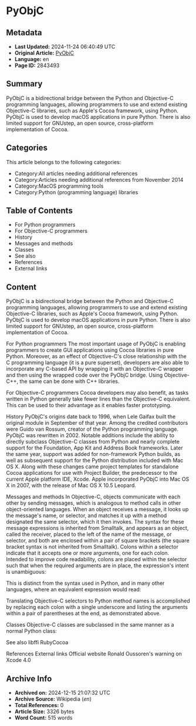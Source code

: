# PyObjC

## Metadata
- **Last Updated:** 2024-11-24 06:40:49 UTC
- **Original Article:** [PyObjC](https://en.wikipedia.org/wiki/PyObjC)
- **Language:** en
- **Page ID:** 2843493

## Summary
PyObjC is a bidirectional bridge between the Python and Objective-C programming languages, allowing programmers to use and extend existing Objective-C libraries, such as Apple's Cocoa framework, using Python.
PyObjC is used to develop macOS applications in pure Python.
There is also limited support for GNUstep, an open source, cross-platform implementation of Cocoa.

## Categories
This article belongs to the following categories:

- Category:All articles needing additional references
- Category:Articles needing additional references from November 2014
- Category:MacOS programming tools
- Category:Python (programming language) libraries

## Table of Contents

- For Python programmers
- For Objective-C programmers
- History
- Messages and methods
- Classes
- See also
- References
- External links

## Content

PyObjC is a bidirectional bridge between the Python and Objective-C programming languages, allowing programmers to use and extend existing Objective-C libraries, such as Apple's Cocoa framework, using Python.
PyObjC is used to develop macOS applications in pure Python.
There is also limited support for GNUstep, an open source, cross-platform implementation of Cocoa.

For Python programmers
The most important usage of PyObjC is enabling programmers to create GUI applications using Cocoa libraries in pure Python. Moreover, as an effect of Objective-C's close relationship with the C programming language (it is a pure superset), developers are also able to incorporate any C-based API by wrapping it with an Objective-C wrapper and then using the wrapped code over the PyObjC bridge. Using Objective-C++, the same can be done with C++ libraries.

For Objective-C programmers
Cocoa developers may also benefit, as tasks written in Python generally take fewer lines than the Objective-C equivalent. This can be used to their advantage as it enables faster prototyping.

History
PyObjC's origins date back to 1996, when Lele Gaifax built the original module in September of that year. Among the credited contributors were Guido van Rossum, creator of the Python programming language.
PyObjC was rewritten in 2002. Notable additions include the ability to directly subclass Objective-C classes from Python and nearly complete support for the Foundation, App Kit and Address Book frameworks.
Later the same year, support was added for non-framework Python builds, as well as subsequent support for the Python distribution included with Mac OS X. Along with these changes came project templates for standalone Cocoa applications for use with Project Builder, the predecessor to the current Apple platform IDE, Xcode.
Apple incorporated PyObjC into Mac OS X in 2007, with the release of Mac OS X 10.5 Leopard.

Messages and methods
In Objective-C, objects communicate with each other by sending messages, which is analogous to method calls in other object-oriented languages. When an object receives a message, it looks up the message's name, or selector, and matches it up with a method designated the same selector, which it then invokes.
The syntax for these message expressions is inherited from Smalltalk, and appears as an object, called the receiver, placed to the left of the name of the message, or selector, and both are enclosed within a pair of square brackets (the square bracket syntax is not inherited from Smalltalk). Colons within a selector indicate that it accepts one or more arguments, one for each colon. Intended to improve code readability, colons are placed within the selector such that when the required arguments are in place, the expression's intent is unambiguous:

This is distinct from the syntax used in Python, and in many other languages, where an equivalent expression would read:

Translating Objective-C selectors to Python method names is accomplished by replacing each colon with a single underscore and listing the arguments within a pair of parentheses at the end, as demonstrated above.

Classes
Objective-C classes are subclassed in the same manner as a normal Python class:

See also
libffi
RubyCocoa

References
External links
Official website 
Ronald Oussoren's warning on Xcode 4.0

## Archive Info
- **Archived on:** 2024-12-15 21:07:32 UTC
- **Archive Source:** Wikipedia (_en_)
- **Total References:** 0
- **Article Size:** 3326 bytes
- **Word Count:** 515 words
